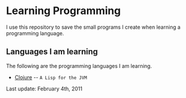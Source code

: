 Learning Programming
====================

I use this repository to save the small programs I create when learning a programming language.



Languages I am learning
-----------------------

The following are the programming languages I am learning.

* [Clojure](http://clojure.org/) -- `A Lisp for the JVM`


Last update: February 4th, 2011
